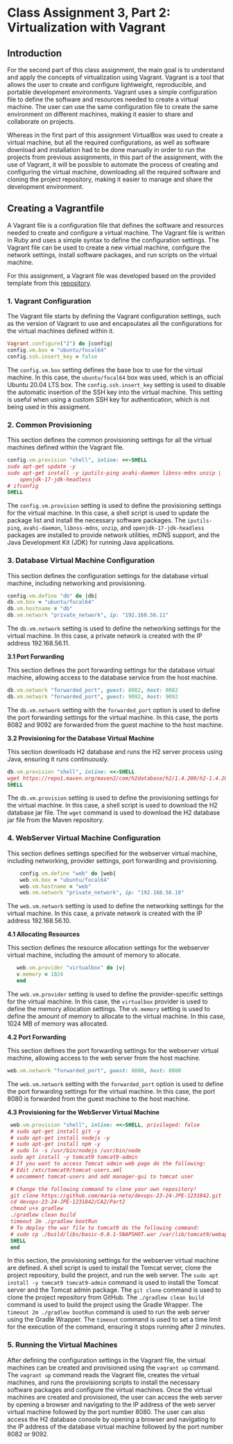 # Class Assignment 3, Part 2: Virtualization with Vagrant

## Introduction

For the second part of this class assignment, the main goal is to understand and apply the concepts of virtualization using Vagrant.
Vagrant is a tool that allows the user to create and configure lightweight, reproducible, and portable development environments. Vagrant uses a simple configuration
file to define the software and resources needed to create a virtual machine. The user can use the same configuration file to create the same environment on different
machines, making it easier to share and collaborate on projects.

Whereas in the first part of this assignment VirtualBox was used to create a virtual machine, but all the required configurations, as well as software download and installation
had to be done manually in order to run the projects from previous assignments, in this part of the assignment, with the use of Vagrant, it will be possible to automate the process
of creating and configuring the virtual machine, downloading all the required software and cloning the project repository, making it easier to manage and share the  development environment.

## Creating a Vagrantfile

A Vagrant file is a configuration file that defines the software and resources needed to create and configure a virtual machine. The Vagrant file is written in Ruby and uses a simple syntax
to define the configuration settings. The Vagrant file can be used to create a new virtual machine, configure the network settings, install software packages, and run scripts on the virtual machine.

For this assignment, a Vagrant file was developed based on the provided template from this [repository](https://bitbucket.org/pssmatos/vagrant-multi-spring-tut-demo/).


 ### 1. Vagrant Configuration

 The Vagrant file starts by defining the Vagrant configuration settings, such as the version of Vagrant to use and encapsulates all the configurations for the virtual
 machines defined within it.

```ruby
Vagrant.configure("2") do |config|
config.vm.box = "ubuntu/focal64"
config.ssh.insert_key = false
```

 The `config.vm.box` setting defines the base box to use for the virtual machine. In this case, the `ubuntu/focal64` box was used, which is an official Ubuntu 20.04 LTS box. The `config.ssh.insert_key` setting is used 
 to disable the automatic insertion of the SSH key into the virtual machine. This setting is useful when using a custom SSH key for authentication, which is not being used in this assigment.
 

 ### 2. Common Provisioning 

 This section defines the common provisioning settings for all the virtual machines defined within the Vagrant file. 

```ruby
config.vm.provision "shell", inline: <<-SHELL
sudo apt-get update -y
sudo apt-get install -y iputils-ping avahi-daemon libnss-mdns unzip \
    openjdk-17-jdk-headless
# ifconfig
SHELL
```

 The `config.vm.provision` setting is used to define the provisioning settings for the virtual machine. In this case, a shell script is used to update the package list and install the necessary software packages.
 The `iputils-ping`, `avahi-daemon`, `libnss-mdns`, `unzip`, and `openjdk-17-jdk-headless` packages are installed to provide network utilities, mDNS support, and the Java Development Kit (JDK) for running Java applications.


 ### 3. Database Virtual Machine Configuration

 This section defines the configuration settings for the database virtual machine, including networking and provisioning.

```ruby
config.vm.define "db" do |db|
db.vm.box = "ubuntu/focal64"
db.vm.hostname = "db"
db.vm.network "private_network", ip: "192.168.56.11"
```
 
 The `db.vm.network` setting is used to define the networking settings for the virtual machine. In this case, a private network is created with the IP address 192.168.56.11.

 **3.1 Port Forwarding**

 This section defines the port forwarding settings for the database virtual machine, allowing access to the database service from the host machine.

```ruby
db.vm.network "forwarded_port", guest: 8082, host: 8082
db.vm.network "forwarded_port", guest: 9092, host: 9092
```
      
 The `db.vm.network` setting with the `forwarded_port` option is used to define the port forwarding settings for the virtual machine. In this case, the ports 8082 and 9092 are forwarded from the guest machine to the host machine.

 **3.2 Provisioning for the Database Virtual Machine**

 This section downloads H2 database and runs the H2 server process using Java, ensuring it runs continuously.

```ruby
db.vm.provision "shell", inline: <<-SHELL
wget https://repo1.maven.org/maven2/com/h2database/h2/1.4.200/h2-1.4.200.jar
SHELL
```
        
 The `db.vm.provision` setting is used to define the provisioning settings for the virtual machine. In this case, a shell script is used to download the H2 database jar file.
 The `wget` command is used to download the H2 database jar file from the Maven repository.
 

 ### 4. WebServer Virtual Machine Configuration

This section defines settings specified for the webserver virtual machine, including networking, provider settings, port forwarding and provisioning.

```ruby
    config.vm.define "web" do |web|
    web.vm.box = "ubuntu/focal64"
    web.vm.hostname = "web"
    web.vm.network "private_network", ip: "192.168.56.10"
```

The `web.vm.network` setting is used to define the networking settings for the virtual machine. In this case, a private network is created with the IP address 192.168.56.10.
   
    
 **4.1 Allocating Resources**

This section defines the resource allocation settings for the webserver virtual machine, including the amount of memory to allocate.
            
```ruby
   web.vm.provider "virtualbox" do |v|
   v.memory = 1024
   end
```

The `web.vm.provider` setting is used to define the provider-specific settings for the virtual machine. In this case, the `virtualbox` provider is used to define the memory allocation settings. The `vb.memory` setting is used to define the amount of memory to allocate to the virtual machine. In this case, 1024 MB of memory was allocated.

 **4.2 Port Forwarding**

This section defines the port forwarding settings for the webserver virtual machine, allowing access to the web server from the host machine.

```ruby
web.vm.network "forwarded_port", guest: 8080, host: 8080
```

The `web.vm.network` setting with the `forwarded_port` option is used to define the port forwarding settings for the virtual machine. In this case, the port 8080 is forwarded from the guest machine to the host machine.

 **4.3 Provisioning for the WebServer Virtual Machine**

 ```ruby
  web.vm.provision "shell", inline: <<-SHELL, privileged: false
  # sudo apt-get install git -y
  # sudo apt-get install nodejs -y
  # sudo apt-get install npm -y
  # sudo ln -s /usr/bin/nodejs /usr/bin/node
  sudo apt install -y tomcat9 tomcat9-admin
  # If you want to access Tomcat admin web page do the following:
  # Edit /etc/tomcat9/tomcat-users.xml
  # uncomment tomcat-users and add manager-gui to tomcat user

  # Change the following command to clone your own repository!
  git clone https://github.com/maria-neto/devops-23-24-JPE-1231842.git
  cd devops-23-24-JPE-1231842/CA2/Part2
  chmod u+x gradlew
  ./gradlew clean build
  timeout 2m ./gradlew bootRun
  # To deploy the war file to tomcat9 do the following command:
  # sudo cp ./build/libs/basic-0.0.1-SNAPSHOT.war /var/lib/tomcat9/webapps
  SHELL
  end
 ```

In this section, the provisioning settings for the webserver virtual machine are defined. A shell script is used to install the Tomcat server, clone the project repository, build the project, and run the web server. 
The `sudo apt install -y tomcat9 tomcat9-admin` command is used to install the Tomcat server and the Tomcat admin package.
The `git clone` command is used to clone the project repository from GitHub. 
The `./gradlew clean build` command is used to build the project using the Gradle Wrapper. 
The `timeout 2m ./gradlew bootRun` command is used to run the web server using the Gradle Wrapper. 
The `timeout` command is used to set a time limit for the execution of the command, ensuring it stops running after 2 minutes.

 ### 5. Running the Virtual Machines

 After defining the configuration settings in the Vagrant file, the virtual machines can be created and provisioned using the `vagrant up` command.
 The `vagrant up` command reads the Vagrant file, creates the virtual machines, and runs the provisioning scripts to install the necessary software packages and configure the virtual machines.
 Once the virtual machines are created and provisioned, the user can access the web server by opening a browser and navigating to the IP address of the web server virtual machine followed by the port number 8080.
 The user can also access the H2 database console by opening a browser and navigating to the IP address of the database virtual machine followed by the port number 8082 or 9092.





        
      
    
    
